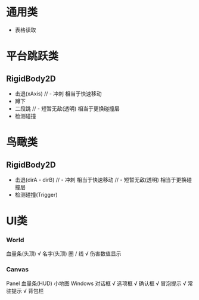 # 通用类
- 表格读取

# 平台跳跃类
## RigidBody2D
- 击退(xAxis)
// - 冲刺 相当于快速移动
- 蹲下
- 二段跳
// - 短暂无敌(透明) 相当于更换碰撞层
- 检测碰撞

# 鸟瞰类
## RigidBody2D
- 击退(dirA - dirB)
// - 冲刺 相当于快速移动
// - 短暂无敌(透明) 相当于更换碰撞层
- 检测碰撞(Trigger)

# UI类
### World
血量条(头顶) √
名字(头顶)
圈 / 线 √
伤害数值显示
### Canvas
Panel
血量条(HUD)
小地图
Windows
对话框 √
选项框 √
确认框 √
冒泡提示 √
常驻提示 √
背包栏
